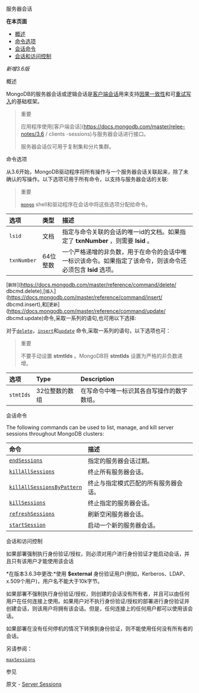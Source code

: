  服务器会话

**在本页面**

- [概述](overview)
- [命令选项](command)
- [会话命令](session)
- [会话和访问控制](control)

*新增3.6版*

 <span id="overview">概述</span>

MongoDB的服务器会话或逻辑会话是[客户端会话](https://docs.mongodb.com/master/release-notes/3.6/client-sessions)用来支持[因果一致性](https://docs.mongodb.com/master/core/read-isolation-consistency-recency/causal-consistency)和可[重试写入](https://docs.mongodb.com/master/core/retryable-writes/retryable-writes)的基础框架。

> 重要
>
> 应用程序使用[客户端会话](https://docs.mongodb.com/master/relee-notes/3.6 / clients -sessions)与服务器会话进行接口。
>
> 服务器会话仅可用于复制集和分片集群。

 <span id="command">命令选项</span>

从3.6开始，MongoDB驱动程序将所有操作与一个服务器会话关联起来，除了未确认的写操作。以下选项可用于所有命令，以支持与服务器会话的关联:

> 重要
>
> [` mongo `](https://docs.mongodb.com/master/reference/program/mongo/bin.mongo) shell和驱动程序在会话中将这些选项分配给命令。

| 选项        | 类型     | 描述                                                         |
| :---------- | :------- | :----------------------------------------------------------- |
| `lsid`      | 文档     | 指定与命令关联的会话的唯一id的文档。如果指定了 **txnNumber** ，则需要 **lsid** 。 |
| `txnNumber` | 64位整数 | 一个严格递增的非负数，用于在命令的会话中唯一标识该命令。如果指定了该命令，则该命令还必须包含 **lsid** 选项。 |

[`删除`](https://docs.mongodb.com/master/reference/command/delete/ dbcmd.delete),[`插入`](https://docs.mongodb.com/master/reference/command/insert/  dbcmd.insert),和[`更新`](https://docs.mongodb.com/master/reference/command/update/  dbcmd.update)命令,采取一系列的语句,也可用以下选择:

对于[`delete`](https://docs.mongodb.com/master/reference/command/delete/dbcmd.delete)，[`insert`](https://docs.mongodb.com/master/reference/command/insert/dbcmd.insert)和[`update`](https://docs.mongodb.com/master/reference/command/update/dbcmd.update) 命令,采取一系列的语句，以下选项也可：

> 重要
>
> 不要手动设置 **stmtIds** 。MongoDB将 **stmtIds** 设置为严格的非负数递增。

| 选项      | Type           | Description                                |
| :-------- | :------------- | :----------------------------------------- |
| `stmtIds` | 32位整数的数组 | 在写命令中唯一标识其各自写操作的数字数组。 |

 <span id="session">会话命令</span>

The following commands can be used to list, manage, and kill server sessions throughout MongoDB clusters:

| 命令                                                         | 描述                                 |
| :----------------------------------------------------------- | :----------------------------------- |
| [`endSessions`](https://docs.mongodb.com/master/reference/command/endSessions/dbcmd.endSessions) | 指定的服务器会话过期。               |
| [`killAllSessions`](https://docs.mongodb.com/master/reference/command/killAllSessions/dbcmd.killAllSessions) | 终止所有服务器会话。                 |
| [`killAllSessionsByPattern`](https://docs.mongodb.com/master/reference/command/killAllSessionsByPattern/dbcmd.killAllSessionsByPattern) | 终止与指定模式匹配的所有服务器会话。 |
| [`killSessions`](https://docs.mongodb.com/master/reference/command/killSessions/dbcmd.killSessions) | 终止指定的服务器会话。               |
| [`refreshSessions`](https://docs.mongodb.com/master/reference/command/refreshSessions/dbcmd.refreshSessions) | 刷新空闲服务器会话。                 |
| [`startSession`](https://docs.mongodb.com/master/reference/command/startSession/dbcmd.startSession) | 启动一个新的服务器会话。             |

 <span id="control">会话和访问控制</span>

如果部署强制执行身份验证/授权，则必须对用户进行身份验证才能启动会话，并且只有该用户才能使用该会话

*在版本3.6.3中更改:*使用 **$external** 身份验证用户(例如，Kerberos、LDAP、x.509个用户)，用户名不能大于10k字节。

如果部署不强制执行身份验证/授权，则创建的会话没有所有者，并且可以由任何用户在任何连接上使用。如果用户对不执行身份验证/授权的部署进行身份验证并创建会话，则该用户将拥有该会话。但是，任何连接上的任何用户都可以使用该会话。

如果部署在没有任何停机的情况下转换到身份验证，则不能使用任何没有所有者的会话。

另请参阅：

[`maxSessions`](https://docs.mongodb.com/master/reference/parameters/param.maxSessions)

 参见

原文 - [Server Sessions]( https://docs.mongodb.com/manual/reference/server-sessions/ )

